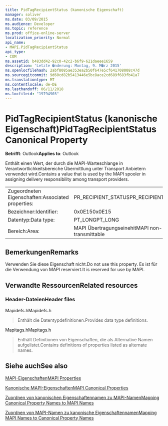 ```yaml
---
title: PidTagRecipientStatus (kanonische Eigenschaft)
manager: soliver
ms.date: 03/09/2015
ms.audience: Developer
ms.topic: reference
ms.prod: office-online-server
localization_priority: Normal
api_name:
- MAPI.PidTagRecipientStatus
api_type:
- COM
ms.assetid: b483dd42-92c0-42c2-b6f9-621daeee1659
description: 'Letzte �nderung: Montag, 9. M�rz 2015'
ms.openlocfilehash: 2abf8085ae353ea2b50f647e5cf641708008c47d
ms.sourcegitcommit: 9d60cd82b5413446e5bc8ace2cd689f683fb41a7
ms.translationtype: MT
ms.contentlocale: de-DE
ms.lasthandoff: 06/11/2018
ms.locfileid: "19794903"
---
```

# <a name="pidtagrecipientstatus-canonical-property"></a><span data-ttu-id="f22c1-103">PidTagRecipientStatus (kanonische Eigenschaft)</span><span class="sxs-lookup"><span data-stu-id="f22c1-103">PidTagRecipientStatus Canonical Property</span></span>

  
  
<span data-ttu-id="f22c1-104">**Betrifft**: Outlook</span><span class="sxs-lookup"><span data-stu-id="f22c1-104">**Applies to**: Outlook</span></span> 
  
<span data-ttu-id="f22c1-105">Enthält einen Wert, der durch die MAPI-Warteschlange in Verantwortlichkeitsbereiche Übermittlung unter Transport Anbietern verwendet wird.</span><span class="sxs-lookup"><span data-stu-id="f22c1-105">Contains a value that is used by the MAPI spooler in assigning delivery responsibility among transport providers.</span></span>
  
|||
|:-----|:-----|
|<span data-ttu-id="f22c1-106">Zugeordneten Eigenschaften:</span><span class="sxs-lookup"><span data-stu-id="f22c1-106">Associated properties:</span></span>  <br/> |<span data-ttu-id="f22c1-107">PR_RECIPIENT_STATUS</span><span class="sxs-lookup"><span data-stu-id="f22c1-107">PR_RECIPIENT_STATUS</span></span>  <br/> |
|<span data-ttu-id="f22c1-108">Bezeichner:</span><span class="sxs-lookup"><span data-stu-id="f22c1-108">Identifier:</span></span>  <br/> |<span data-ttu-id="f22c1-109">0x0E15</span><span class="sxs-lookup"><span data-stu-id="f22c1-109">0x0E15</span></span>  <br/> |
|<span data-ttu-id="f22c1-110">Datentyp:</span><span class="sxs-lookup"><span data-stu-id="f22c1-110">Data type:</span></span>  <br/> |<span data-ttu-id="f22c1-111">PT_LONG</span><span class="sxs-lookup"><span data-stu-id="f22c1-111">PT_LONG</span></span>  <br/> |
|<span data-ttu-id="f22c1-112">Bereich:</span><span class="sxs-lookup"><span data-stu-id="f22c1-112">Area:</span></span>  <br/> |<span data-ttu-id="f22c1-113">MAPI Übertragungseinehit</span><span class="sxs-lookup"><span data-stu-id="f22c1-113">MAPI non-transmittable</span></span>  <br/> |
   
## <a name="remarks"></a><span data-ttu-id="f22c1-114">Bemerkungen</span><span class="sxs-lookup"><span data-stu-id="f22c1-114">Remarks</span></span>

<span data-ttu-id="f22c1-115">Verwenden Sie diese Eigenschaft nicht.</span><span class="sxs-lookup"><span data-stu-id="f22c1-115">Do not use this property.</span></span> <span data-ttu-id="f22c1-116">Es ist für die Verwendung von MAPI reserviert.</span><span class="sxs-lookup"><span data-stu-id="f22c1-116">It is reserved for use by MAPI.</span></span>
  
## <a name="related-resources"></a><span data-ttu-id="f22c1-117">Verwandte Ressourcen</span><span class="sxs-lookup"><span data-stu-id="f22c1-117">Related resources</span></span>

### <a name="header-files"></a><span data-ttu-id="f22c1-118">Header-Dateien</span><span class="sxs-lookup"><span data-stu-id="f22c1-118">Header files</span></span>

<span data-ttu-id="f22c1-119">Mapidefs.h</span><span class="sxs-lookup"><span data-stu-id="f22c1-119">Mapidefs.h</span></span>
  
> <span data-ttu-id="f22c1-120">Enthält die Datentypdefinitionen.</span><span class="sxs-lookup"><span data-stu-id="f22c1-120">Provides data type definitions.</span></span>
    
<span data-ttu-id="f22c1-121">Mapitags.h</span><span class="sxs-lookup"><span data-stu-id="f22c1-121">Mapitags.h</span></span>
  
> <span data-ttu-id="f22c1-122">Enthält Definitionen von Eigenschaften, die als Alternative Namen aufgelistet.</span><span class="sxs-lookup"><span data-stu-id="f22c1-122">Contains definitions of properties listed as alternate names.</span></span>
    
## <a name="see-also"></a><span data-ttu-id="f22c1-123">Siehe auch</span><span class="sxs-lookup"><span data-stu-id="f22c1-123">See also</span></span>



[<span data-ttu-id="f22c1-124">MAPI-Eigenschaften</span><span class="sxs-lookup"><span data-stu-id="f22c1-124">MAPI Properties</span></span>](mapi-properties.md)
  
[<span data-ttu-id="f22c1-125">Kanonische MAPI-Eigenschaften</span><span class="sxs-lookup"><span data-stu-id="f22c1-125">MAPI Canonical Properties</span></span>](mapi-canonical-properties.md)
  
[<span data-ttu-id="f22c1-126">Zuordnen von kanonischen Eigenschaftennamen zu MAPI-Namen</span><span class="sxs-lookup"><span data-stu-id="f22c1-126">Mapping Canonical Property Names to MAPI Names</span></span>](mapping-canonical-property-names-to-mapi-names.md)
  
[<span data-ttu-id="f22c1-127">Zuordnen von MAPI-Namen zu kanonische Eigenschaftennamen</span><span class="sxs-lookup"><span data-stu-id="f22c1-127">Mapping MAPI Names to Canonical Property Names</span></span>](mapping-mapi-names-to-canonical-property-names.md)

